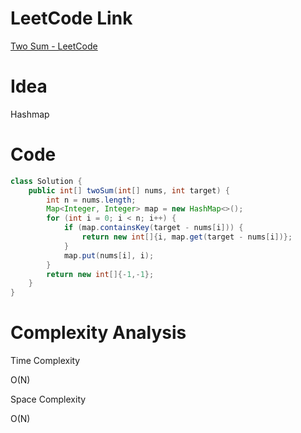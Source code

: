 # LeetCode Link

[Two Sum - LeetCode](https://leetcode.com/problems/two-sum/)

# Idea

Hashmap

# Code

```java
class Solution {
    public int[] twoSum(int[] nums, int target) {
        int n = nums.length;
        Map<Integer, Integer> map = new HashMap<>();
        for (int i = 0; i < n; i++) {
            if (map.containsKey(target - nums[i])) {
                return new int[]{i, map.get(target - nums[i])};
            }
            map.put(nums[i], i);
        }
        return new int[]{-1,-1};
    }
}
```

# Complexity Analysis

Time Complexity

O(N)

Space Complexity

O(N)
